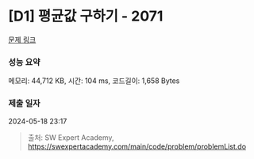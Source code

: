# [D1] 평균값 구하기 - 2071 

[문제 링크](https://swexpertacademy.com/main/code/problem/problemDetail.do?contestProbId=AV5QRnJqA5cDFAUq) 

### 성능 요약

메모리: 44,712 KB, 시간: 104 ms, 코드길이: 1,658 Bytes

### 제출 일자

2024-05-18 23:17



> 출처: SW Expert Academy, https://swexpertacademy.com/main/code/problem/problemList.do